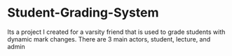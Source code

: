 # Student-Grading-System
Its a project I created for a varsity friend that is used to grade students with dynamic mark changes. There are 3 main actors, student, lecture, and admin
